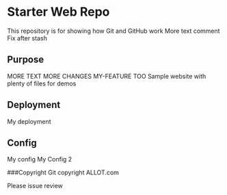 # Starter Web Repo

This repository is for showing how Git and GitHub work
More text comment
Fix after stash
## Purpose

MORE TEXT
MORE CHANGES MY-FEATURE TOO
Sample website with plenty of files for demos

## Deployment
My deployment
## Config
My config
My Config 2

###Copyright
Git copyright ALLOT.com

Please issue review